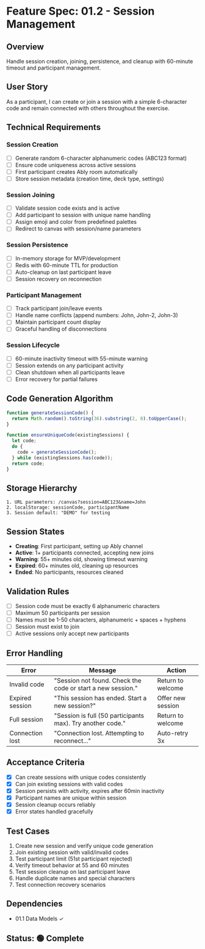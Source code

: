 # Feature Spec: 01.2 - Session Management

## Overview
Handle session creation, joining, persistence, and cleanup with 60-minute timeout and participant management.

## User Story
As a participant, I can create or join a session with a simple 6-character code and remain connected with others throughout the exercise.

## Technical Requirements

### Session Creation
- [ ] Generate random 6-character alphanumeric codes (ABC123 format)
- [ ] Ensure code uniqueness across active sessions
- [ ] First participant creates Ably room automatically
- [ ] Store session metadata (creation time, deck type, settings)

### Session Joining
- [ ] Validate session code exists and is active
- [ ] Add participant to session with unique name handling
- [ ] Assign emoji and color from predefined palettes
- [ ] Redirect to canvas with session/name parameters

### Session Persistence
- [ ] In-memory storage for MVP/development
- [ ] Redis with 60-minute TTL for production
- [ ] Auto-cleanup on last participant leave
- [ ] Session recovery on reconnection

### Participant Management
- [ ] Track participant join/leave events
- [ ] Handle name conflicts (append numbers: John, John-2, John-3)
- [ ] Maintain participant count display
- [ ] Graceful handling of disconnections

### Session Lifecycle
- [ ] 60-minute inactivity timeout with 55-minute warning
- [ ] Session extends on any participant activity
- [ ] Clean shutdown when all participants leave
- [ ] Error recovery for partial failures

## Code Generation Algorithm
```javascript
function generateSessionCode() {
  return Math.random().toString(36).substring(2, 8).toUpperCase();
}

function ensureUniqueCode(existingSessions) {
  let code;
  do {
    code = generateSessionCode();
  } while (existingSessions.has(code));
  return code;
}
```

## Storage Hierarchy
```
1. URL parameters: /canvas?session=ABC123&name=John
2. localStorage: sessionCode, participantName  
3. Session default: "DEMO" for testing
```

## Session States
- **Creating**: First participant, setting up Ably channel
- **Active**: 1+ participants connected, accepting new joins
- **Warning**: 55+ minutes old, showing timeout warning
- **Expired**: 60+ minutes old, cleaning up resources
- **Ended**: No participants, resources cleaned

## Validation Rules
- [ ] Session code must be exactly 6 alphanumeric characters
- [ ] Maximum 50 participants per session
- [ ] Names must be 1-50 characters, alphanumeric + spaces + hyphens
- [ ] Session must exist to join
- [ ] Active sessions only accept new participants

## Error Handling
| Error | Message | Action |
|-------|---------|--------|
| Invalid code | "Session not found. Check the code or start a new session." | Return to welcome |
| Expired session | "This session has ended. Start a new session?" | Offer new session |
| Full session | "Session is full (50 participants max). Try another code." | Return to welcome |
| Connection lost | "Connection lost. Attempting to reconnect..." | Auto-retry 3x |

## Acceptance Criteria
- [x] Can create sessions with unique codes consistently
- [x] Can join existing sessions with valid codes
- [x] Session persists with activity, expires after 60min inactivity
- [x] Participant names are unique within session
- [x] Session cleanup occurs reliably
- [x] Error states handled gracefully

## Test Cases
1. Create new session and verify unique code generation
2. Join existing session with valid/invalid codes
3. Test participant limit (51st participant rejected)
4. Verify timeout behavior at 55 and 60 minutes
5. Test session cleanup on last participant leave
6. Handle duplicate names and special characters
7. Test connection recovery scenarios

## Dependencies
- 01.1 Data Models ✓

## Status: 🟢 Complete